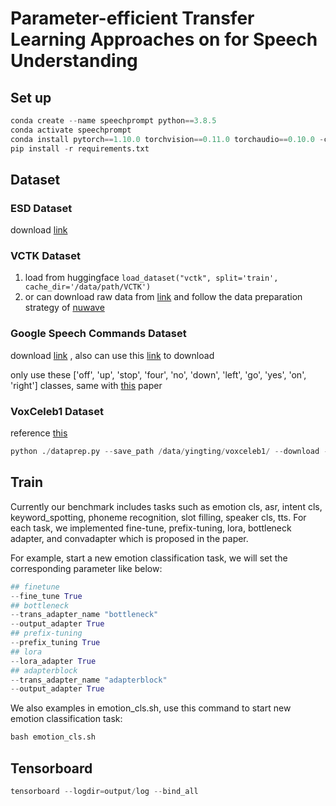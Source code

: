 # Parameter-efficient Transfer Learning Approaches on for Speech Understanding

## Set up
```python
conda create --name speechprompt python==3.8.5
conda activate speechprompt
conda install pytorch==1.10.0 torchvision==0.11.0 torchaudio==0.10.0 -c pytorch
pip install -r requirements.txt
```

## Dataset

### ESD Dataset
download [link](https://github.com/HLTSingapore/Emotional-Speech-Data)

### VCTK Dataset
1. load from huggingface ```load_dataset("vctk", split='train', cache_dir='/data/path/VCTK')```
2. or can download raw data from [link](https://datashare.ed.ac.uk/handle/10283/2651) and follow the data preparation strategy of [nuwave](https://github.com/mindslab-ai/nuwave)
### Google Speech Commands Dataset
download [link](http://download.tensorflow.org/data/speech_commands_v0.01.tar.gz)
, also can use this [link](https://github.com/NVIDIA/NeMo/blob/v0.10.1/examples/asr/notebooks/3_Speech_Commands_using_NeMo.ipynb) to download

only use these ['off', 'up', 'stop', 'four', 'no', 'down', 'left', 'go', 'yes', 'on', 'right'] classes, same with [this](https://arxiv.org/ftp/arxiv/papers/2101/2101.04792.pdf) paper 

### VoxCeleb1 Dataset
reference [this](https://github.com/clovaai/voxceleb_trainer)
```python
python ./dataprep.py --save_path /data/yingting/voxceleb1/ --download --user voxceleb1912 --password 0s42xuw6
```


## Train
Currently our benchmark includes tasks such as emotion cls, asr, intent cls, keyword_spotting, phoneme recognition, slot filling, speaker cls, tts. For each task, we implemented fine-tune, prefix-tuning, lora, bottleneck adapter, and convadapter which is proposed in the paper.

For example, start a new emotion classification task, we will set the corresponding parameter like below:
```python
## finetune
--fine_tune True
## bottleneck
--trans_adapter_name "bottleneck"
--output_adapter True
## prefix-tuning
--prefix_tuning True
## lora
--lora_adapter True
## adapterblock
--trans_adapter_name "adapterblock"
--output_adapter True
```

We also examples in emotion_cls.sh, use this command to start new emotion classification task:
```python
bash emotion_cls.sh
```



## Tensorboard
```python
tensorboard --logdir=output/log --bind_all
```
